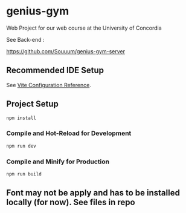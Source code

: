 # genius-gym

Web Project for our web course at the University of Concordia

See Back-end :

https://github.com/Souuum/genius-gym-server

## Recommended IDE Setup


See [Vite Configuration Reference](https://vitejs.dev/config/).

## Project Setup

```sh
npm install
```

### Compile and Hot-Reload for Development

```sh
npm run dev
```

### Compile and Minify for Production

```sh
npm run build
```

## Font may not be apply and has to be installed locally (for now). See files in repo
